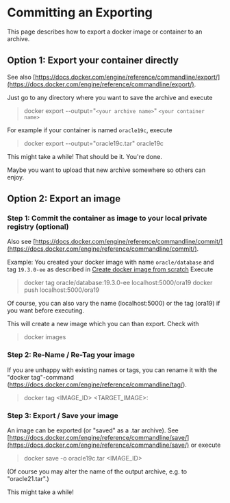 # Committing an Exporting

This page describes how to export a docker image or container to an archive. 

## Option 1: Export your container directly

See also [https://docs.docker.com/engine/reference/commandline/export/](https://docs.docker.com/engine/reference/commandline/export/).

Just go to any directory where you want to save the archive and execute

> docker export --output="`<your archive name>`" `<your container name>`

For example if your container is named `oracle19c`, execute

> docker export --output="oracle19c.tar" oracle19c

This might take a while!
That should be it. You're done.

Maybe you want to upload that new archive somewhere so others can enjoy.

## Option 2: Export an image

### Step 1: Commit the container as image to your local private registry (optional)

Also see [https://docs.docker.com/engine/reference/commandline/commit/](https://docs.docker.com/engine/reference/commandline/commit/).

Example: You created your docker image with name `oracle/database` and tag `19.3.0-ee` as described in [Create docker image from scratch](step1/createOracleDockerImage.md)
Execute

> docker tag oracle/database:19.3.0-ee localhost:5000/ora19
> docker push localhost:5000/ora19

Of course, you can also vary the name (localhost:5000) or the tag (ora19) if you want before executing.

This will create a new image which you can than export. Check with

> docker images

### Step 2: Re-Name / Re-Tag your image

If you are unhappy with existing names or tags, you can rename it with the "docker tag"-command (https://docs.docker.com/engine/reference/commandline/tag/).

> docker tag <IMAGE_ID> <TARGET_IMAGE>:<TAG>

### Step 3: Export / Save your image

An image can be exported (or "saved" as a .tar archive). See [https://docs.docker.com/engine/reference/commandline/save/](https://docs.docker.com/engine/reference/commandline/save/) or execute

>docker save -o oracle19c.tar <IMAGE_ID>

(Of course you may alter the name of the output archive, e.g. to "oracle21.tar".)

This might take a while!
